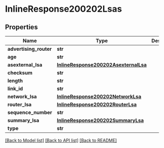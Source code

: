# InlineResponse200202Lsas

## Properties
Name | Type | Description | Notes
------------ | ------------- | ------------- | -------------
**advertising_router** | **str** |  | [optional] 
**age** | **str** |  | [optional] 
**asexternal_lsa** | [**InlineResponse200202AsexternalLsa**](InlineResponse200202AsexternalLsa.md) |  | [optional] 
**checksum** | **str** |  | [optional] 
**length** | **str** |  | [optional] 
**link_id** | **str** |  | [optional] 
**network_lsa** | [**InlineResponse200202NetworkLsa**](InlineResponse200202NetworkLsa.md) |  | [optional] 
**router_lsa** | [**InlineResponse200202RouterLsa**](InlineResponse200202RouterLsa.md) |  | [optional] 
**sequence_number** | **str** |  | [optional] 
**summary_lsa** | [**InlineResponse200202SummaryLsa**](InlineResponse200202SummaryLsa.md) |  | [optional] 
**type** | **str** |  | [optional] 

[[Back to Model list]](../README.md#documentation-for-models) [[Back to API list]](../README.md#documentation-for-api-endpoints) [[Back to README]](../README.md)

